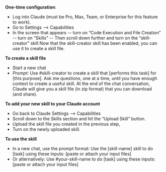 **One-time configuration**:
- Log into Claude (must be Pro, Max, Team, or Enterprise for this feature to work).
- Go to Settings --> Capabilities
- In the screen that appears
   -- turn on “Code Execution and File Creation”
   -- turn on “Skills”
   -- Then scroll down further and turn on the “skill-creator” skill
Now that the skill-creator skill has been enabled, you can use it to create a skill file.

**To create a skill file**
- Start a new chat
- *Prompt*: Use #skill-creator to create a skill that [performs this task] for [this purpose]. Ask me questions, one at a time, until you have enough context to create a useful skill.
At the end of the chat conversation, Claude will give you a skill file (in zip format) that you can download (and share).

**To add your new skill to your Claude account**
- Go back to Claude Settings --> Capabilities
- Scroll down to the Skills section and hit the “Upload Skill” button.
- Upload the skill file you created in the previous step,
- Turn on the newly uploaded skill.

**To use the skill**
- In a new chat, use the prompt format: Use the [skill-name] skill to do [task] using these inputs: [paste or attach your input files]
- Or alternatively: Use #your-skill-name to do [task] using these inputs: [paste or attach your input files]